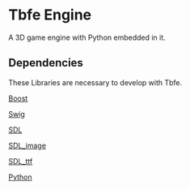 Tbfe Engine
===========

A 3D game engine with Python embedded in it.

Dependencies
------------

These Libraries are necessary to develop with Tbfe.

[Boost](http://www.boost.org/)

[Swig](http://www.swig.org)

[SDL](http://www.libsdl.org/)

[SDL_image](http://www.libsdl.org/projects/SDL_image/)

[SDL_ttf](http://www.libsdl.org/projects/SDL_ttf/)

[Python](http://python.org/)